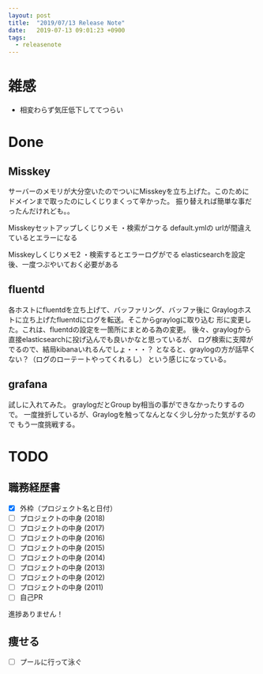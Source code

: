 ```yaml
---
layout: post
title:  "2019/07/13 Release Note"
date:   2019-07-13 09:01:23 +0900
tags:
  - releasenote
---
```

# 雑感

* 相変わらず気圧低下しててつらい

# Done

## Misskey

サーバーのメモリが大分空いたのでついにMisskeyを立ち上げた。このために
ドメインまで取ったのにしくじりまくって辛かった。
振り替えれば簡単な事だったんだけれども。。

Misskeyセットアップしくじりメモ
・検索がコケる
default.ymlの urlが間違えているとエラーになる

Misskeyしくじりメモ2
・検索するとエラーログがでる
elasticsearchを設定後、一度つぶやいておく必要がある

## fluentd

各ホストにfluentdを立ち上げて、バッファリング、バッファ後に
Graylogホストに立ち上げたfluentdにログを転送。そこからgraylogに取り込む
形に変更した。これは、fluentdの設定を一箇所にまとめる為の変更。
後々、graylogから直接elasticsearchに投げ込んでも良いかなと思っているが、
ログ検索に支障がでるので、結局kibanaいれるんでしょ・・・？
となると、graylogの方が話早くない？（ログのローテートやってくれるし）
という感じになっている。

## grafana

試しに入れてみた。 graylogだとGroup by相当の事ができなかったりするので。
一度挫折しているが、Graylogを触ってなんとなく少し分かった気がするので
もう一度挑戦する。

# TODO 

## 職務経歴書

- [x] 外枠（プロジェクト名と日付）
- [ ] プロジェクトの中身 (2018)
- [ ] プロジェクトの中身 (2017)
- [ ] プロジェクトの中身 (2016)
- [ ] プロジェクトの中身 (2015)
- [ ] プロジェクトの中身 (2014)
- [ ] プロジェクトの中身 (2013)
- [ ] プロジェクトの中身 (2012)
- [ ] プロジェクトの中身 (2011)
- [ ] 自己PR

進捗ありません！

## 痩せる

- [ ] プールに行って泳ぐ

